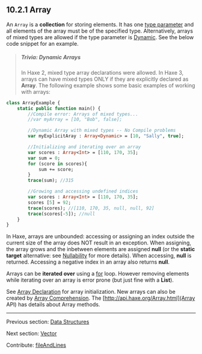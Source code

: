 ## 10.2.1 Array

An `Array` is a **collection** for storing elements.  It has one [type parameter](type-system-type-parameters.md) and all elements of the array must be of the specified type.  Alternatively, arrays of mixed types are allowed if the type parameter is [Dynamic](types-dynamic.md).  See the below code snippet for an example. 
> ##### Trivia: Dynamic Arrays
>
> In Haxe 2, mixed type array declarations were allowed.  In Haxe 3, arrays can have mixed types ONLY if they are explicitly declared as **Array<Dynamic>**.
The following example shows some basic examples of working with arrays:
```haxe
class ArrayExample {
	static public function main() {
		//Compile error: Arrays of mixed types...
		//var myArray = [10, "Bob", false];

		//Dynamic Array with mixed types -- No Compile problems
		var myExplicitAray : Array<Dynamic> = [10, "Sally", true];

		//Initializing and iterating over an array
		var scores : Array<Int> = [110, 170, 35];
		var sum = 0;
		for (score in scores){
			sum += score;	 
		}
		trace(sum); //315

		//Growing and accessing undefined indices
		var scores : Array<Int> = [110, 170, 35];
		scores [5] = 92;
		trace(scores); //[110, 170, 35, null, null, 92]
		trace(scores[-5]); //null
	}
}


```


In Haxe, arrays are unbounded:  accessing or assigning an index outside the current size of the array does NOT result in an exception.  When assigning, the array grows and the inbetween elements are assigned **null** (or the **static target** alternative: see [Nullability](types-nullability.md) for more details).  When accessing, **null** is returned.  Accessing a negative index in an array also returns **null**.

Arrays can be **iterated over** using a [for](expression-for.md) loop.  However removing elements while iterating over an array is error prone (but just fine with a **List**).


See [Array Declaration](expression-array-declaration.md) for array initialization.  New arrays can also be created by [Array Comprehension](lf-array-comprehension.md).  The [http://api.haxe.org/Array.html](Array API) has details about Array methods.

---

Previous section: [Data Structures](std-ds.md)

Next section: [Vector](std-vector.md)

Contribute: [fileAndLines](https://github.com/HaxeFoundation/HaxeManual/blob/master/10-std.tex#L18-18)